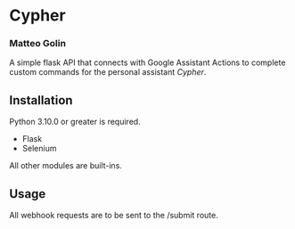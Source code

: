 # Cypher
### Matteo Golin

A simple flask API that connects with Google Assistant Actions to complete custom commands for the personal assistant
_Cypher_.

## Installation
Python 3.10.0 or greater is required.
- Flask
- Selenium

All other modules are built-ins.

## Usage
All webhook requests are to be sent to the /submit route.
